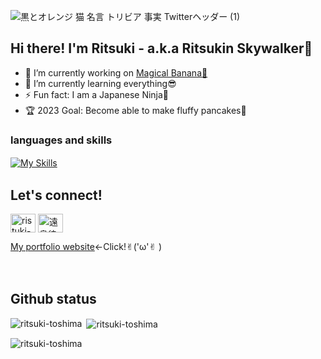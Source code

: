 ![黒とオレンジ 猫 名言 トリビア 事実 Twitterヘッダー (1)](https://github.com/Ritsuki-Toshima/Ritsuki-Toshima/assets/138346709/914405bc-6e40-4b04-b15c-f75960bfb46a)

## Hi there! I'm Ritsuki - a.k.a Ritsukin Skywalker👑
- 🔭 I’m currently working on [Magical Banana🍌](https://github.com/Ritsuki-Toshima/Magical)
- 🌱 I’m currently learning everything😎
- ⚡ Fun fact: I am a Japanese Ninja🥷
- 🏆 2023 Goal: Become able to make fluffy pancakes🥞
  　　
### languages and skills
[![My Skills](https://skillicons.dev/icons?i=html,css,js,vue,ruby,rails,sqlite,figma,bootstrap,vscode,heroku)](https://skillicons.dev)
                                  　　　　　　　　
## Let's connect!
<p align="left">
<a href="https://linkedin.com/in/ristuki-toshima" target="blank"><img align="center" src="https://raw.githubusercontent.com/rahuldkjain/github-profile-readme-generator/master/src/images/icons/Social/linked-in-alt.svg" alt="ristuki-toshima" height="30" width="40" /></a>
<a href="https://fb.com/遠島律貴" target="blank"><img align="center" src="https://raw.githubusercontent.com/rahuldkjain/github-profile-readme-generator/master/src/images/icons/Social/facebook.svg" alt="遠島律貴" height="30" width="40" /></a>
</p>
<a href="http://ritsuki-toshima.com/" target="_blank">My portfolio website</a>←Click!✌︎('ω'✌︎ )

　　　　　　　　　　　　
## Github status
<p><img align="left" src="https://github-readme-stats.vercel.app/api/top-langs?username=ritsuki-toshima&show_icons=true&locale=en&layout=compact" alt="ritsuki-toshima"　/></p>
<p>&nbsp;<img align="center" src="https://github-readme-stats.vercel.app/api?username=ritsuki-toshima&show_icons=true&locale=en" alt="ritsuki-toshima"/></p>
<p><img align="center" src="https://github-readme-streak-stats.herokuapp.com/?user=ritsuki-toshima&" alt="ritsuki-toshima" /></p>





                
